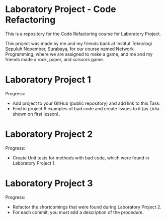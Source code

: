 # Laboratory Project - Code Refactoring

This is a repository for the Code Refactoring course for Laboratory Project.

This project was made by me and my friends back at Institut Teknologi Sepuluh Nopember, Surabaya, for our course named Network Programming, where we are assigned to make a game, and me and my friends made a rock, paper, and scissors game.

# Laboratory Project 1
Progress:
- Add project to your GitHub (public repository) and add link to this Task.
- Find in project 6 examples of bad code and create Issues to it (as Lidia shown on first lesson).

# Laboratory Project 2
Progress:
- Create Unit tests for methods with bad code, which were found in Laboratory Project 1.

# Laboratory Project 3
Progress:
- Refactor the shortcomings that were found during Laboratory Project 2.
- For each commit, you must add a description of the procedure.

